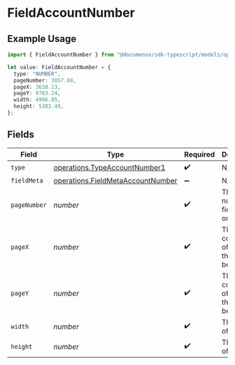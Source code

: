 # FieldAccountNumber

## Example Usage

```typescript
import { FieldAccountNumber } from "@documenso/sdk-typescript/models/operations";

let value: FieldAccountNumber = {
  type: "NUMBER",
  pageNumber: 3857.68,
  pageX: 3638.13,
  pageY: 9783.24,
  width: 4996.05,
  height: 5383.49,
};
```

## Fields

| Field                                                                                  | Type                                                                                   | Required                                                                               | Description                                                                            |
| -------------------------------------------------------------------------------------- | -------------------------------------------------------------------------------------- | -------------------------------------------------------------------------------------- | -------------------------------------------------------------------------------------- |
| `type`                                                                                 | [operations.TypeAccountNumber1](../../models/operations/typeaccountnumber1.md)         | :heavy_check_mark:                                                                     | N/A                                                                                    |
| `fieldMeta`                                                                            | [operations.FieldMetaAccountNumber](../../models/operations/fieldmetaaccountnumber.md) | :heavy_minus_sign:                                                                     | N/A                                                                                    |
| `pageNumber`                                                                           | *number*                                                                               | :heavy_check_mark:                                                                     | The page number the field will be on.                                                  |
| `pageX`                                                                                | *number*                                                                               | :heavy_check_mark:                                                                     | The X coordinate of where the field will be placed.                                    |
| `pageY`                                                                                | *number*                                                                               | :heavy_check_mark:                                                                     | The Y coordinate of where the field will be placed.                                    |
| `width`                                                                                | *number*                                                                               | :heavy_check_mark:                                                                     | The width of the field.                                                                |
| `height`                                                                               | *number*                                                                               | :heavy_check_mark:                                                                     | The height of the field.                                                               |